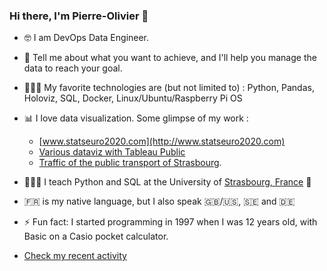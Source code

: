 ### Hi there, I'm Pierre-Olivier 👋

- 🤓 I am DevOps Data Engineer.  

- 💬 Tell me about what you want to achieve, and I'll help you manage the data to reach your goal.

- 👨🏼‍💻 My favorite technologies are (but not limited to) : Python, Pandas, Holoviz, SQL, Docker, Linux/Ubuntu/Raspberry Pi OS

- 📊 I love data visualization. Some glimpse of my work :
  - [www.statseuro2020.com](http://www.statseuro2020.com)
  - [Various dataviz with Tableau Public](https://public.tableau.com/profile/pierre.olivier.simonard#!/) 
  - [Traffic of the public transport of Strasbourg](http://ioapps.io/lab/cts).

- 👨🏼‍🏫 I teach Python and SQL at the University of [Strasbourg, France](https://goo.gl/maps/gMo4bZk7u53iZFJD8) 🥨

- 🇫🇷 is my native language, but I also speak 🇬🇧/🇺🇸, 🇸🇪 and 🇩🇪

- ⚡ Fun fact: I started programming in 1997 when I was 12 years old, with Basic on a Casio pocket calculator.

- [Check my recent activity](https://github.com/pierrotsmnrd/pierrotsmnrd/blob/main/heartbeat.md)

